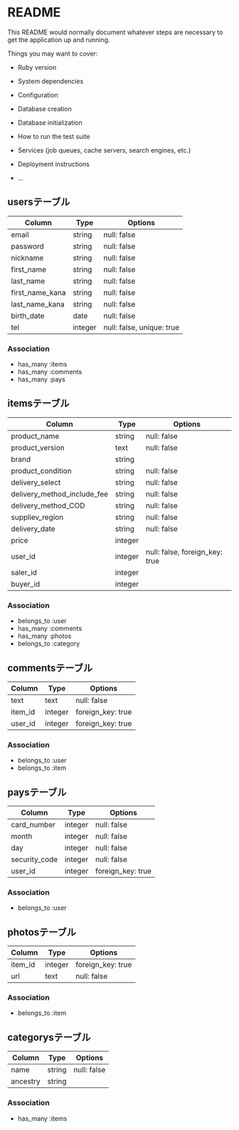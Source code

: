 # README

This README would normally document whatever steps are necessary to get the
application up and running.

Things you may want to cover:

* Ruby version

* System dependencies

* Configuration

* Database creation

* Database initialization

* How to run the test suite

* Services (job queues, cache servers, search engines, etc.)

* Deployment instructions

* ...

## usersテーブル
|Column|Type|Options|
|------|----|-------|
|email|string|null: false|
|password|string|null: false|
|nickname|string|null: false|
|first_name|string|null: false|
|last_name|string|null: false|
|first_name_kana|string|null: false|
|last_name_kana|string|null: false|
|birth_date|date|null: false|
|tel|integer|null: false, unique: true|
### Association
- has_many :items
- has_many :comments
- has_many :pays

## itemsテーブル 
|Column|Type|Options|
|------|----|-------|
|product_name|string|null: false|
|product_version|text|null: false|
|brand|string||
|product_condition|string|null: false|
|delivery_select|string|null: false|
|delivery_method_include_fee|string|null: false|
|delivery_method_COD|string|null: false|
|suppliev_region|string|null: false|
|delivery_date|string|null: false|
|price|integer||
|user_id|integer|null: false, foreign_key: true|
|saler_id|integer||
|buyer_id|integer||
### Association
- belongs_to :user
- has_many :comments
- has_many :photos
- belongs_to :category


## commentsテーブル
|Column|Type|Options|
|------|----|-------|
|text|text|null: false|
|item_id|integer| foreign_key: true|
|user_id|integer| foreign_key: true|
### Association
- belongs_to :user
- belongs_to :item


## paysテーブル
|Column|Type|Options|
|------|----|-------|
|card_number|integer|null: false|
|month|integer|null: false|
|day|integer|null: false|
|security_code|integer|null: false|
|user_id|integer| foreign_key: true|
### Association
- belongs_to :user

## photosテーブル
|Column|Type|Options|
|------|----|-------|
|item_id|integer|foreign_key: true|
|url|text|null: false|
### Association
- belongs_to :item

## categorysテーブル
|Column|Type|Options|
|------|----|-------|
|name|string|null: false|
|ancestry|string||
### Association
- has_many :items




